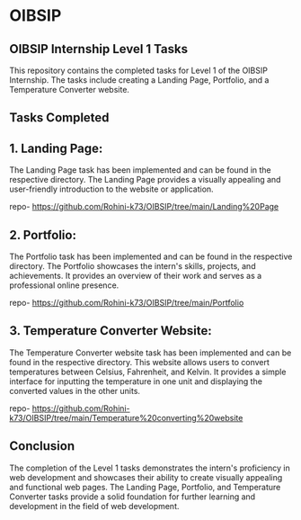 # OIBSIP

## OIBSIP Internship Level 1 Tasks

 This repository contains the completed tasks for Level 1 of the OIBSIP Internship. The tasks include creating a Landing Page, Portfolio, and a Temperature Converter website.

## Tasks Completed
## 1. Landing Page:
 The Landing Page task has been implemented and can be found in the respective directory. The Landing Page provides a visually appealing and user-friendly introduction to the website or application.
 
 repo- https://github.com/Rohini-k73/OIBSIP/tree/main/Landing%20Page

## 2. Portfolio:
 The Portfolio task has been implemented and can be found in the respective directory. The Portfolio showcases the intern's skills, projects, and achievements. It provides an overview of their work and serves as a professional online presence.
 
 repo- https://github.com/Rohini-k73/OIBSIP/tree/main/Portfolio

## 3. Temperature Converter Website: 
The Temperature Converter website task has been implemented and can be found in the respective directory. This website allows users to convert temperatures between Celsius, Fahrenheit, and Kelvin. It provides a simple interface for inputting the temperature in one unit and displaying the converted values in the other units.

repo- https://github.com/Rohini-k73/OIBSIP/tree/main/Temperature%20converting%20website


##  Conclusion
The completion of the Level 1 tasks demonstrates the intern's proficiency in web development and showcases their ability to create visually appealing and functional web pages. The Landing Page, Portfolio, and Temperature Converter tasks provide a solid foundation for further learning and development in the field of web development.

